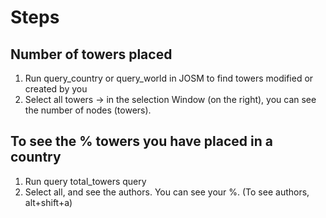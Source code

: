 # Steps 
## Number of towers placed
1. Run query_country or query_world in JOSM to find towers modified or created by you
2. Select all towers -> in the selection Window (on the right), you can see the number of nodes (towers).

## To see the % towers you have placed in a country
1. Run query total_towers query
2. Select all, and see the authors. You can see your %. (To see authors, alt+shift+a)


